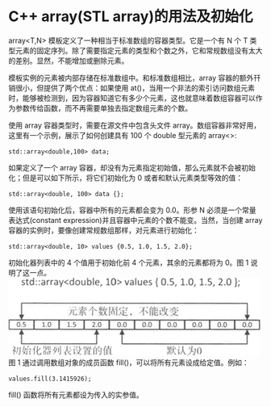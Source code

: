 # C++ array(STL array)的用法及初始化

array<T,N> 模板定义了一种相当于标准数组的容器类型。它是一个有 N 个 T 类型元素的固定序列。除了需要指定元素的类型和个数之外，它和常规数组没有太大的差别。显然，不能增加或删除元素。

模板实例的元素被内部存储在标准数组中。和标准数组相比，array 容器的额外幵销很小，但提供了两个优点：如果使用 at()，当用一个非法的索引访问数组元素时，能够被检测到，因为容器知道它有多少个元素，这也就意味着数组容器可以作为参数传给函数，而不再需要单独去指定数组元素的个数。

使用 array 容器类型时，需要在源文件中包含头文件 array。数组容器非常好用，这里有一个示例，展示了如何创建具有 100 个 double 型元素的 array<>:

```
std::array<double,100> data;
```

如果定义了一个 array 容器，却没有为元素指定初始值，那么元素就不会被初始化；但是可以如下所示，将它们初始化为 0 或者和默认元素类型等效的值：

```
std::array<double, 100> data {};
```

使用该语句初始化后，容器中所有的元素都会变为 0.0。形参 N 必须是一个常量表达式(constant expression)并且容器中元素的个数不能变。当然，当创建 array 容器的实例时，要像创建常规数组那样，对元素进行初始化：

```
std::array<double, 10> values {0.5, 1.0, 1.5, 2.0};
```

初始化器列表中的 4 个值用于初始化前 4 个元素，其余的元素都将为 0。图 1 说明了这一点。
![](img/e6397274cd1738604dac4229ec888412.jpg)
图 1
通过调用数组对象的成员函数 fill()，可以将所有元素设成给定值。例如：

```
values.fill(3.1415926);
```

fill() 函数将所有元素都设为传入的实参值。